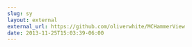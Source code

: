 ```yaml
---
slug: sy
layout: external
external_url: https://github.com/oliverwhite/MCHammerView
date: 2013-11-25T15:03:39-06:00
---
```

